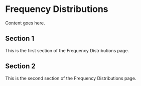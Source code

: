 # Frequency Distributions

Content goes here.

## Section 1

This is the first section of the Frequency Distributions page.

## Section 2

This is the second section of the Frequency Distributions page.

